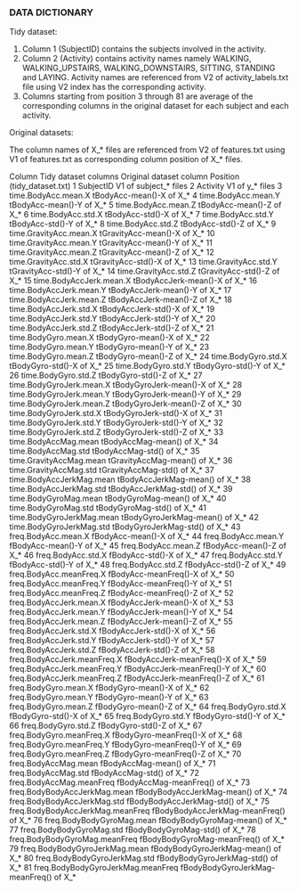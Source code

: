 ### DATA DICTIONARY

Tidy dataset: 
1.	Column 1 (SubjectID) contains the subjects involved in the activity.
2.	Column 2 (Activity) contains activity names namely WALKING, WALKING_UPSTAIRS, WALKING_DOWNSTAIRS, SITTING, STANDING and LAYING. Activity names are referenced from V2 of activity_labels.txt file using V2 index has the corresponding activity. 
3.	Columns starting from position 3 through 81 are average of the corresponding columns in the original dataset for each subject and each activity.

Original datasets: 

The column names of X_* files are referenced from V2 of features.txt using V1 of features.txt as corresponding column position of X_* files.


Column 	Tidy dataset columns 	Original dataset column
Position (tidy_dataset.txt)
1	SubjectID	        V1 of subject_* files
2	Activity	        V1 of y_* files 
3	time.BodyAcc.mean.X	tBodyAcc-mean()-X of X_*
4	time.BodyAcc.mean.Y	tBodyAcc-mean()-Y of X_*
5	time.BodyAcc.mean.Z	tBodyAcc-mean()-Z of X_*
6	time.BodyAcc.std.X	tBodyAcc-std()-X of X_*
7	time.BodyAcc.std.Y	tBodyAcc-std()-Y of X_*
8	time.BodyAcc.std.Z	tBodyAcc-std()-Z of X_*
9	time.GravityAcc.mean.X	tGravityAcc-mean()-X of X_*
10	time.GravityAcc.mean.Y	tGravityAcc-mean()-Y of X_*
11	time.GravityAcc.mean.Z	tGravityAcc-mean()-Z of X_*
12	time.GravityAcc.std.X	tGravityAcc-std()-X of X_*
13	time.GravityAcc.std.Y	tGravityAcc-std()-Y of X_*
14	time.GravityAcc.std.Z	tGravityAcc-std()-Z of X_*
15	time.BodyAccJerk.mean.X	tBodyAccJerk-mean()-X of X_*
16	time.BodyAccJerk.mean.Y	tBodyAccJerk-mean()-Y of X_*
17	time.BodyAccJerk.mean.Z	tBodyAccJerk-mean()-Z of X_*
18	time.BodyAccJerk.std.X	tBodyAccJerk-std()-X of X_*
19	time.BodyAccJerk.std.Y	tBodyAccJerk-std()-Y of X_*
20	time.BodyAccJerk.std.Z	tBodyAccJerk-std()-Z of X_*
21	time.BodyGyro.mean.X	tBodyGyro-mean()-X of X_*
22	time.BodyGyro.mean.Y	tBodyGyro-mean()-Y of X_*
23	time.BodyGyro.mean.Z	tBodyGyro-mean()-Z of X_*
24	time.BodyGyro.std.X	tBodyGyro-std()-X of X_*
25	time.BodyGyro.std.Y	tBodyGyro-std()-Y of X_*
26	time.BodyGyro.std.Z	tBodyGyro-std()-Z of X_*
27	time.BodyGyroJerk.mean.X	tBodyGyroJerk-mean()-X of X_*
28	time.BodyGyroJerk.mean.Y	tBodyGyroJerk-mean()-Y of X_*
29	time.BodyGyroJerk.mean.Z	tBodyGyroJerk-mean()-Z of X_*
30	time.BodyGyroJerk.std.X	tBodyGyroJerk-std()-X of X_*
31	time.BodyGyroJerk.std.Y	tBodyGyroJerk-std()-Y of X_*
32	time.BodyGyroJerk.std.Z	tBodyGyroJerk-std()-Z of X_*
33	time.BodyAccMag.mean	tBodyAccMag-mean() of X_*
34	time.BodyAccMag.std	tBodyAccMag-std() of X_*
35	time.GravityAccMag.mean	tGravityAccMag-mean() of X_*
36	time.GravityAccMag.std	tGravityAccMag-std() of X_*
37	time.BodyAccJerkMag.mean	tBodyAccJerkMag-mean() of X_*
38	time.BodyAccJerkMag.std	tBodyAccJerkMag-std() of X_*
39	time.BodyGyroMag.mean	tBodyGyroMag-mean() of X_*
40	time.BodyGyroMag.std	tBodyGyroMag-std() of X_*
41	time.BodyGyroJerkMag.mean	tBodyGyroJerkMag-mean() of X_*
42	time.BodyGyroJerkMag.std	tBodyGyroJerkMag-std() of X_*
43	freq.BodyAcc.mean.X	fBodyAcc-mean()-X of X_*
44	freq.BodyAcc.mean.Y	fBodyAcc-mean()-Y of X_*
45	freq.BodyAcc.mean.Z	fBodyAcc-mean()-Z of X_*
46	freq.BodyAcc.std.X	fBodyAcc-std()-X of X_*
47	freq.BodyAcc.std.Y	fBodyAcc-std()-Y of X_*
48	freq.BodyAcc.std.Z	fBodyAcc-std()-Z of X_*
49	freq.BodyAcc.meanFreq.X	fBodyAcc-meanFreq()-X of X_*
50	freq.BodyAcc.meanFreq.Y	fBodyAcc-meanFreq()-Y of X_*
51	freq.BodyAcc.meanFreq.Z	fBodyAcc-meanFreq()-Z of X_*
52	freq.BodyAccJerk.mean.X	fBodyAccJerk-mean()-X of X_*
53	freq.BodyAccJerk.mean.Y	fBodyAccJerk-mean()-Y of X_*
54	freq.BodyAccJerk.mean.Z	fBodyAccJerk-mean()-Z of X_*
55	freq.BodyAccJerk.std.X	fBodyAccJerk-std()-X of X_*
56	freq.BodyAccJerk.std.Y	fBodyAccJerk-std()-Y of X_*
57	freq.BodyAccJerk.std.Z	fBodyAccJerk-std()-Z of X_*
58	freq.BodyAccJerk.meanFreq.X	fBodyAccJerk-meanFreq()-X of X_*
59	freq.BodyAccJerk.meanFreq.Y	fBodyAccJerk-meanFreq()-Y of X_*
60	freq.BodyAccJerk.meanFreq.Z	fBodyAccJerk-meanFreq()-Z of X_*
61	freq.BodyGyro.mean.X	fBodyGyro-mean()-X of X_*
62	freq.BodyGyro.mean.Y	fBodyGyro-mean()-Y of X_*
63	freq.BodyGyro.mean.Z	fBodyGyro-mean()-Z of X_*
64	freq.BodyGyro.std.X	fBodyGyro-std()-X of X_*
65	freq.BodyGyro.std.Y	fBodyGyro-std()-Y of X_*
66	freq.BodyGyro.std.Z	fBodyGyro-std()-Z of X_*
67	freq.BodyGyro.meanFreq.X	fBodyGyro-meanFreq()-X of X_*
68	freq.BodyGyro.meanFreq.Y	fBodyGyro-meanFreq()-Y of X_*
69	freq.BodyGyro.meanFreq.Z	fBodyGyro-meanFreq()-Z of X_*
70	freq.BodyAccMag.mean	fBodyAccMag-mean() of X_*
71	freq.BodyAccMag.std	fBodyAccMag-std() of X_*
72	freq.BodyAccMag.meanFreq	fBodyAccMag-meanFreq() of X_*
73	freq.BodyBodyAccJerkMag.mean	fBodyBodyAccJerkMag-mean() of X_*
74	freq.BodyBodyAccJerkMag.std	fBodyBodyAccJerkMag-std() of X_*
75	freq.BodyBodyAccJerkMag.meanFreq	fBodyBodyAccJerkMag-meanFreq() of X_*
76	freq.BodyBodyGyroMag.mean	fBodyBodyGyroMag-mean() of X_*
77	freq.BodyBodyGyroMag.std	fBodyBodyGyroMag-std() of X_*
78	freq.BodyBodyGyroMag.meanFreq	fBodyBodyGyroMag-meanFreq() of X_*
79	freq.BodyBodyGyroJerkMag.mean	fBodyBodyGyroJerkMag-mean() of X_*
80	freq.BodyBodyGyroJerkMag.std	fBodyBodyGyroJerkMag-std() of X_*
81	freq.BodyBodyGyroJerkMag.meanFreq	fBodyBodyGyroJerkMag-meanFreq() of X_*

